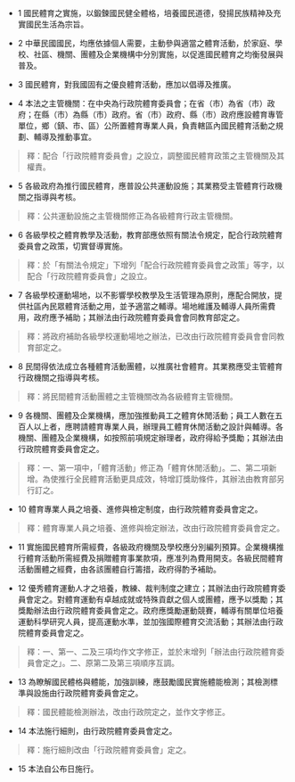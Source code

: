 * 1 國民體育之實施，以鍛鍊國民健全體格，培養國民道德，發揚民族精神及充實國民生活為宗旨。

* 2 中華民國國民，均應依據個人需要，主動參與適當之體育活動，於家庭、學校、社區、機關、團體及企業機構中分別實施，以促進國民體育之均衡發展與普及。

* 3 國民體育，對我國固有之優良體育活動，應加以倡導及推廣。

* 4 本法之主管機關：在中央為行政院體育委員會；在省（市）為省（市）政府；在縣（市）為縣（市）政府。省（市）政府、縣（市）政府應設體育專管單位，鄉（鎮、市、區）公所置體育專業人員，負責轄區內國民體育活動之規劃、輔導及推動事宜。

> 釋：配合「行政院體育委員會」之設立，調整國民體育政策之主管機關及其權責。

* 5 各級政府為推行國民體育，應普設公共運動設施；其業務受主管體育行政機關之指導與考核。

> 釋：公共運動設施之主管機關修正為各級體育行政主管機關。

* 6 各級學校之體育教學及活動，教育部應依照有關法令規定，配合行政院體育委員會之政策，切實督導實施。

> 釋：於「有關法令規定」下增列「配合行政院體育委員會之政策」等字，以配合「行政院體育委員會」之設立。

* 7 各級學校運動場地，以不影響學校教學及生活管理為原則，應配合開放，提供社區內民眾體育活動之用，並予適當之輔導。場地維護及輔導人員所需費用，政府應予補助；其辦法由行政院體育委員會會同教育部定之。

> 釋：將政府補助各級學校運動場地之辦法，已改由行政院體育委員會會同教育部定之。

* 8 民間得依法成立各種體育活動團體，以推廣社會體育。其業務應受主管體育行政機關之指導與考核。

> 釋：將民間體育活動團體之主管機關改為各級體育主管機關。

* 9 各機關、團體及企業機構，應加強推動員工之體育休閒活動；員工人數在五百人以上者，應聘請體育專業人員，辦理員工體育休閒活動之設計與輔導。各機關、團體及企業機構，如按照前項規定辦理者，政府得給予獎勵；其辦法由行政院體育委員會定之。

> 釋：一、第一項中，「體育活動」修正為「體育休閒活動」。二、第二項新增。為使推行全民體育活動更具成效，特增訂獎助條件，其辦法由教育部另行訂之。

* 10 體育專業人員之培養、進修與檢定制度，由行政院體育委員會定之。

> 釋：體育專業人員之培養、進修與檢定辦法，改由行政院體育委員會定之。

* 11 實施國民體育所需經費，各級政府機關及學校應分別編列預算。企業機構推行體育活動所需經費及捐贈體育事業款項，應准列為費用開支。各級民間體育活動團體之經費，由各該團體自行籌措，政府得酌予補助。

* 12 優秀體育運動人才之培養，教練、裁判制度之建立；其辦法由行政院體育委員會定之。對體育運動有卓越成就或特殊貢獻之個人或團體，應予以獎勵；其獎勵辦法由行政院體育委員會定之。政府應獎勵運動競賽，輔導有關單位培養運動科學研究人員，提高運動水準，並加強國際體育交流活動；其辦法由行政院體育委員會定之。

> 釋：一、第一、二及三項均作文字修正，並於末增列「辦法由行政院體育委員會定之」。二、原第二及第三項順序互調。

* 13 為瞭解國民體格與體能，加強訓練，應鼓勵國民實施體能檢測；其檢測標準與設施由行政院體育委員會定之。

> 釋：國民體能檢測辦法，改由行政院定之，並作文字修正。

* 14 本法施行細則，由行政院體育委員會定之。

> 釋：施行細則改由「行政院體育委員會」定之。

* 15 本法自公布日施行。


